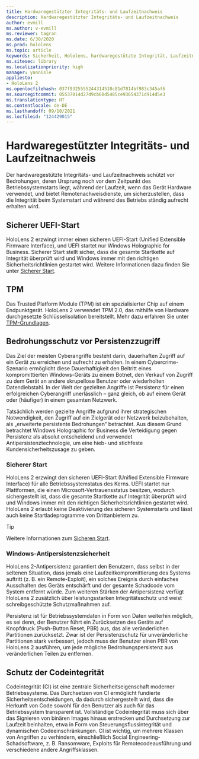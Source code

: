 ```yaml
---
title: Hardwaregestützter Integritäts- und Laufzeitnachweis
description: Hardwaregestützter Integritäts- und Laufzeitnachweis
author: evmill
ms.author: v-evmill
ms.reviewer: tagran
ms.date: 6/30/2020
ms.prod: hololens
ms.topic: article
keywords: Sicherheit, Hololens, hardwaregestützte Integrität, Laufzeitnachweis, UEFI, sicherer UEFI-Start, sicherer Start, TPM, Bedrohungsschutz, Windows-Antipersistenzsicherheit, Codeintegrität, Codeschutz,
ms.sitesec: library
ms.localizationpriority: high
manager: yannisle
appliesto:
- HoloLens 2
ms.openlocfilehash: 037f9325555244314518c81d7814bf983c345af6
ms.sourcegitcommit: 05537014d27d9cb60d5485ce93654371d914d5e3
ms.translationtype: HT
ms.contentlocale: de-DE
ms.lasthandoff: 09/10/2021
ms.locfileid: "124429015"
---
```

# <a name="hardware-backed-integrity-and-runtime-attestation"></a>Hardwaregestützter Integritäts- und Laufzeitnachweis

Der hardwaregestützte Integritäts- und Laufzeitnachweis schützt vor Bedrohungen, deren Ursprung noch vor dem Zeitpunkt des Betriebssystemstarts liegt, während der Laufzeit, wenn das Gerät Hardware verwendet, und bietet Remotenachweisdienste, um sicherzustellen, dass die Integrität beim Systemstart und während des Betriebs ständig aufrecht erhalten wird.

## <a name="uefi-secure-boot"></a>Sicherer UEFI-Start

HoloLens 2 erzwingt immer einen sicheren UEFI-Start (Unified Extensible Firmware Interface), und UEFI startet nur Windows Holographic for Business.
Sicherer Start stellt sicher, dass die gesamte Startkette auf Integrität überprüft wird und Windows immer mit den richtigen Sicherheitsrichtlinien gestartet wird. Weitere Informationen dazu finden Sie unter [Sicherer Start](/windows-hardware/design/device-experiences/oem-secure-boot).

## <a name="tpm"></a>TPM

Das Trusted Platform Module (TPM) ist ein spezialisierter Chip auf einem Endpunktgerät. HoloLens 2 verwendet TPM 2.0, das mithilfe von Hardware durchgesetzte Schlüsselisolation bereitstellt. Mehr dazu erfahren Sie unter [TPM-Grundlagen](/windows/security/information-protection/tpm/tpm-fundamentals).

## <a name="persistence-access-threat-protection"></a>Bedrohungsschutz vor Persistenzzugriff

Das Ziel der meisten Cyberangriffe besteht darin, dauerhaften Zugriff auf ein Gerät zu erreichen und aufrecht zu erhalten. In einem Cybercrime-Szenario ermöglicht diese Dauerhaftigkeit den Beitritt eines kompromittierten Windows-Geräts zu einem Botnet, den Verkauf von Zugriff zu dem Gerät an andere skrupellose Benutzer oder wiederholten Datendiebstahl. In der Welt der gezielten Angriffe ist Persistenz für einen erfolgreichen Cyberangriff unerlässlich – ganz gleich, ob auf einem Gerät oder (häufiger) in einem gesamten Netzwerk.  

Tatsächlich werden gezielte Angriffe aufgrund ihrer strategischen Notwendigkeit, den Zugriff auf ein Zielgerät oder Netzwerk beizubehalten, als „erweiterte persistente Bedrohungen“ betrachtet. Aus diesem Grund betrachtet Windows Holographic for Business die Verteidigung gegen Persistenz als absolut entscheidend und verwendet Antipersistenztechnologie, um eine hieb- und stichfeste Kundensicherheitszusage zu geben.

### <a name="secure-boot"></a>Sicherer Start

HoloLens 2 erzwingt den sicheren UEFI-Start (Unified Extensible Firmware Interface) für alle Betriebssystemstatus des Kerns. UEFI startet nur Plattformen, die einen Microsoft-Vertrauensstatus besitzen, wodurch sichergestellt ist, dass die gesamte Startkette auf Integrität überprüft wird und Windows immer mit den richtigen Sicherheitsrichtlinien gestartet wird. HoloLens 2 erlaubt keine Deaktivierung des sicheren Systemstarts und lässt auch keine Startladeprogramme von Drittanbietern zu.

> [!Tip]
> Weitere Informationen zum [Sicheren Start](/windows-hardware/design/device-experiences/oem-secure-boot).

### <a name="windows-anti-persistence-assurance"></a>Windows-Antipersistenzsicherheit

HoloLens 2-Antipersistenz garantiert den Benutzern, dass selbst in der seltenen Situation, dass jemals eine Laufzeitkompromittierung des Systems auftritt (z. B. ein Remote-Exploit), ein solches Ereignis durch einfaches Ausschalten des Geräts entschärft und der gesamte Schadcode vom System entfernt würde. Zum weiteren Stärken der Antipersistenz verfügt HoloLens 2 zusätzlich über leistungsstarken Integritätsschutz und weist schreibgeschützte Schutzmaßnahmen auf.

Persistenz ist für Betriebssystemdaten in Form von Daten weiterhin möglich, es sei denn, der Benutzer führt ein Zurücksetzen des Geräts auf Knopfdruck (Push-Button Reset, PBR) aus, das alle veränderlichen Partitionen zurücksetzt. Zwar ist der Persistenzschutz für unveränderliche Partitionen stark verbessert, jedoch muss der Benutzer einen PBR von HoloLens 2 ausführen, um jede mögliche Bedrohungspersistenz aus veränderlichen Teilen zu entfernen.

## <a name="code-integrity-protection"></a>Schutz der Codeintegrität

Codeintegrität (CI) ist eine zentrale Sicherheitseigenschaft moderner Betriebssysteme. Das Durchsetzen von CI ermöglicht fundierte Sicherheitsentscheidungen, da dadurch sichergestellt wird, dass die Herkunft von Code sowohl für den Benutzer als auch für das Betriebssystem transparent ist. Vollständige Codeintegrität muss sich über das Signieren von binären Images hinaus erstrecken und Durchsetzung zur Laufzeit beinhalten, etwa in Form von Steuerungsflussintegrität und dynamischen Codeeinschränkungen. CI ist wichtig, um mehrere Klassen von Angriffen zu verhindern, einschließlich Social Engineering-Schadsoftware, z. B. Ransomware, Exploits für Remotecodeausführung und verschiedene andere Angriffsklassen.

